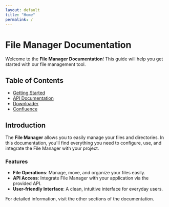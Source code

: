 ```yaml
---
layout: default
title: "Home"
permalink: /
---
```


# File Manager Documentation

Welcome to the **File Manager Documentation**! This guide will help you get started with our file management tool.

## Table of Contents

- [Getting Started](getting-started/)
- [API Documentation](api/)
- [Downloader](downloader/)
- [Confluence](confluence/)

## Introduction

The **File Manager** allows you to easily manage your files and directories. In this documentation, you'll find everything you need to configure, use, and integrate the File Manager with your project.

### Features

- **File Operations**: Manage, move, and organize your files easily.
- **API Access**: Integrate File Manager with your application via the provided API.
- **User-friendly Interface**: A clean, intuitive interface for everyday users.

For detailed information, visit the other sections of the documentation.
